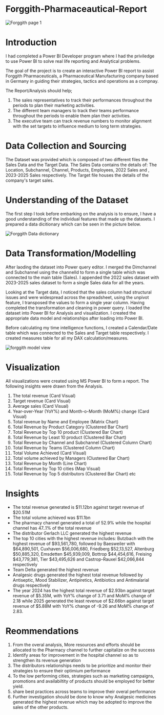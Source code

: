 # Forggith-Pharmaceautical-Report

![Forggith page 1](https://github.com/Chisom0089/Forggith-Pharmaceautical-Report/assets/138637505/086e42ba-10e1-4191-b5d8-19b6f86e3dde)

# Introduction
I had completed a Power BI Developer program where I had the priviledge to use Power BI to solve real life reporting and Analytical problems. 

The goal of the project is to create an interactive Power BI report to assist Forggith Pharmaceuticals, a Pharmaceutical Manufacturing company based in Germany in guiding their strategies, tactics and operations as a compnay.

The Report/Analysis should help;
1. The sales representatives to track their performances throughout the periods to plan their marketing activities.
2. The different team managers to track their teams performance throughout the periods to enable them plan their activities.
3. The executive team can track revenue numbers to monitor alignment with the set targets to influence medium to long term strategies.

# Data Collection and Sourcing
The Dataset was provided which is composed of two different files the Sales Data and the Target Data. The Sales Data contains the details of: The Location, Subchannel, Channel, Products, Employees, 2022 Sales and , 2023-2025 Sales respectively. The Target file houses the details of the company's target sales. 

# Understanding of the Dataset
The first step I took before embarking on the analysis is to ensure, I have a good understanding of the individual features that made up the datasets. I prepared a data dicitionary which can be seen in the picture below.

![Forggith Data dictionary](https://github.com/Chisom0089/Forggith-Pharmaceautical-Report/assets/138637505/7a87785e-b2f9-4ace-a0d3-84b056da1aca)

# Data Transformation/Modelling
After laoding the dataset into Power query editor. I merged the Dimchannel and Subchannel using the channelId to form a single table which was connected to the main table (Sales). I appended the 2022 sales dataset with 2023-2025 sales dataset to form a single Sales data for all the years.

Looking at the Target data, I noticed that the sales column had structural issues and were widespread across the spreadsheet, using the unpivot feature, I transposed the values to form a single year column.  Having completed the transformation and cleaning in power query. I loaded the dataset into Power BI for Analysis and visualization. I created the appropriate data model and relationships after loading into Power BI. 

Before calculating my time intelligence functions, I created a Calendar/Date table which was connected to the Sales and Target table respectively. I created measures table for all my DAX calculation/measures.

![forggith model view](https://github.com/Chisom0089/Forggith-Pharmaceautical-Report/assets/138637505/8ceeabb6-4207-4a2a-a26e-4b026d38948b)

# Visualization
All visualizations were created using MS Power BI to form a report. The following insights were drawn from the Analysis.
1. The total revenue (Card Visual)
2. Target revenue (Card Visual)
3. Average sales (Card Visual)
4. Year-over-Year (YoY%) and Month-o-Month (MoM%) change (Card Visual)
5. Total revenue by Name and Employee (Matrix Chart)
6. Total Revenue by Product Category (Clustered Bar Chart)
7. Total Revenue by Top 10 product (Clustered Bar Chart)
8. Total Revenue by Least 10 product (Clustered Bar Chart)
9. Total Revenue by Channel and Subchannel (Clustered Column Chart)
10. Total Revenue by Teams (Clustered Column Chart)
11. Total Volume Achieved (Card Visual)
12. Total volume achieved by Managers (Clustered Bar Chart)
13. Total Revenue by Month (Line Chart)
14. Total Revenue by Top 10 cities (Map Visual)
15. Total Revenue by Top 5 distributors (Clustered Bar Chart) etc

# Insights
- The total revenue generated is $11.12bn against target revenue of $20.51M
- The total volume achieved was $11.1bn
- The pharmacy channel generated a total of 52.9% while the hospital channel has 47..1% of the total revenue
- The distributor Gerlach LLC generated the highest revenue
- The top 10 cities with the highest revenue includes: Butzbach with the highest revenue of $93,561,780, followed by Baesweiler with $64,890,501, Cuxhaven $56,006,680, Friedberg $52,13,527, Altenburg $50,885,320, Emsdetten $45,939,009, Bottrop $44,454,616,  Freising $43,779,381, Tier $43,495,626 and Castrop-Rauxel $42,066,844 respectively
- Team Delta generated the highest revenue
- Analgesic drugs generated the highest total revenue followed by Antiseptic, Mood Stabilizer, Antipiretics, Antibiotics and Antimalarial drugs respectively
- The year 2024 has the highest total revenue of $2.93bn against target revenue of $5.35M, with YoY% change of 3.71 and MoM% change of 2.18 while 2025 generated the least revenue of $2.66bn against target revenue of $5.88M with YoY% change of -9.26 and MoM% change of 2.83.

# Reommendations
1. From the overal analysis, More resources and efforts should be allocated to the Pharmacy channel to further capitalize on the success
2. Identify areas for improvement in the hospital channel so as to strengthen its revenue generation
3. The distributors relationships needs to be prioritize and monitor their strategies to ensure their optimium performance
4. To the low performing cities, strategies such as marketing campaigns, promotions and availabiltity of products should be employed for better yield.
5. share best practices across teams to improve their overal performance
6. Further investigation should be done to know why Analgesic medicines generated the highest revenue which may be adopted to improve the sales of the other products.
